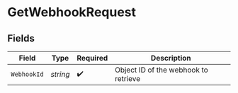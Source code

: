 # GetWebhookRequest


## Fields

| Field                                | Type                                 | Required                             | Description                          |
| ------------------------------------ | ------------------------------------ | ------------------------------------ | ------------------------------------ |
| `WebhookId`                          | *string*                             | :heavy_check_mark:                   | Object ID of the webhook to retrieve |